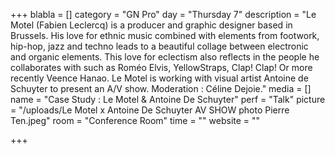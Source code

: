 +++
blabla = []
category = "GN Pro"
day = "Thursday 7"
description = "Le Motel (Fabien Leclercq) is a producer and graphic designer based in Brussels. His love for ethnic music combined with elements from footwork, hip-hop, jazz and techno leads to a beautiful collage between electronic and organic elements. This love for eclectism also reflects in the people he collaborates with such as Roméo Elvis, YellowStraps, Clap! Clap! Or more recently Veence Hanao. Le Motel is working with visual artist Antoine de Schuyter to present an A/V show. Moderation : Céline Dejoie."
media = []
name = "Case Study : Le Motel & Antoine De Schuyter"
perf = "Talk"
picture = "/uploads/Le Motel x Antoine De Schuyter AV SHOW photo Pierre Ten.jpeg"
room = "Conference Room"
time = ""
website = ""

+++

